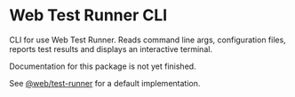 # Web Test Runner CLI

CLI for use Web Test Runner. Reads command line args, configuration files, reports test results and displays an interactive terminal.

Documentation for this package is not yet finished.

See [@web/test-runner](https://github.com/modernweb-dev/web/tree/master/packages/test-runner) for a default implementation.
